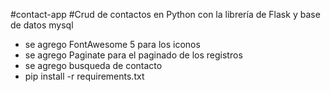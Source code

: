 #contact-app
#Crud de contactos en Python con la librería de Flask y base de datos mysql
- se agrego FontAwesome 5 para los iconos
- se agrego Paginate para el paginado de los registros
- se agrego busqueda de contacto
- pip install -r requirements.txt


